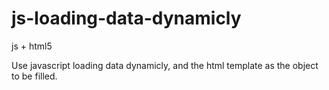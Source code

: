 # js-loading-data-dynamicly
js + html5

Use javascript loading data dynamicly, and the html template as the object to be filled.
